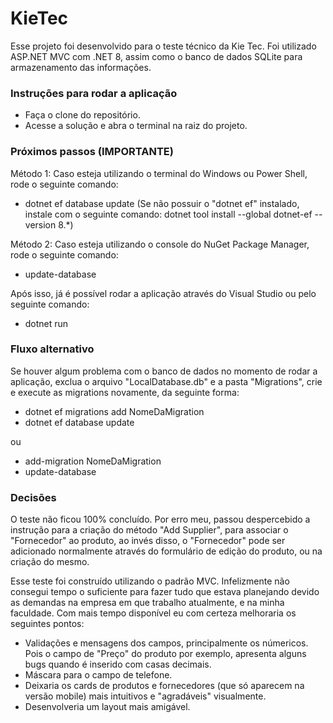# KieTec

Esse projeto foi desenvolvido para o teste técnico da Kie Tec.
Foi utilizado ASP.NET MVC com .NET 8, assim como o banco de dados SQLite para armazenamento das informações.

### Instruções para rodar a aplicação

- Faça o clone do repositório.
- Acesse a solução e abra o terminal na raiz do projeto.

### Próximos passos (IMPORTANTE)
Método 1: Caso esteja utilizando o terminal do Windows ou Power Shell, rode o seguinte comando:

- dotnet ef database update
  (Se não possuir o "dotnet ef" instalado, instale com o seguinte comando: dotnet tool install --global dotnet-ef --version 8.\*)

Método 2: Caso esteja utilizando o console do NuGet Package Manager, rode o seguinte comando:

- update-database

Após isso, já é possível rodar a aplicação através do Visual Studio ou pelo seguinte comando:

- dotnet run

### Fluxo alternativo

Se houver algum problema com o banco de dados no momento de rodar a aplicação, exclua o arquivo "LocalDatabase.db" e a pasta "Migrations", crie e execute as migrations novamente, da seguinte forma:

- dotnet ef migrations add NomeDaMigration
- dotnet ef database update

ou

- add-migration NomeDaMigration
- update-database

### Decisões

O teste não ficou 100% concluído. Por erro meu, passou despercebido a instrução para a criação do método "Add Supplier", para associar o "Fornecedor" ao produto, ao invés disso, o "Fornecedor" pode ser adicionado normalmente através do formulário de edição do produto, ou na criação do mesmo.

Esse teste foi construído utilizando o padrão MVC. Infelizmente não consegui tempo o suficiente para fazer tudo que estava planejando devido as demandas na empresa em que trabalho atualmente, e na minha faculdade. Com mais tempo disponível eu com certeza melhoraria os seguintes pontos:

- Validações e mensagens dos campos, principalmente os númericos. Pois o campo de "Preço" do produto por exemplo, apresenta alguns bugs quando é inserido com casas decimais.
- Máscara para o campo de telefone.
- Deixaria os cards de produtos e fornecedores (que só aparecem na versão mobile) mais intuitivos e "agradáveis" visualmente.
- Desenvolveria um layout mais amigável.
